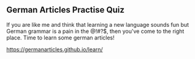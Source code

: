 ## German Articles Practise Quiz
If you are like me and think that learning a new language sounds fun but German grammar is a pain in the @!#?$, then you've come to the right place. Time to learn some german articles!

https://germanarticles.github.io/learn/
